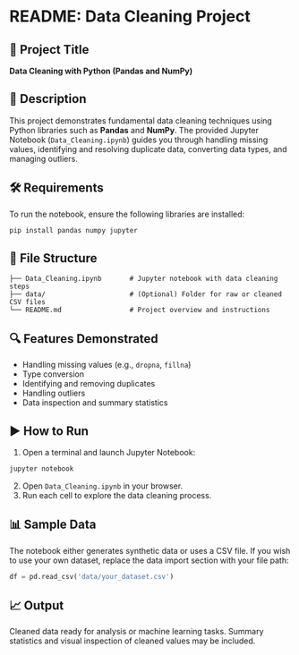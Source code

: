 # README: Data Cleaning Project

## 📁 Project Title

**Data Cleaning with Python (Pandas and NumPy)**

## 📄 Description

This project demonstrates fundamental data cleaning techniques using Python libraries such as **Pandas** and **NumPy**. The provided Jupyter Notebook (`Data_Cleaning.ipynb`) guides you through handling missing values, identifying and resolving duplicate data, converting data types, and managing outliers.

## 🛠️ Requirements

To run the notebook, ensure the following libraries are installed:

```bash
pip install pandas numpy jupyter
```

## 📂 File Structure

```
├── Data_Cleaning.ipynb       # Jupyter notebook with data cleaning steps
├── data/                     # (Optional) Folder for raw or cleaned CSV files
└── README.md                 # Project overview and instructions
```

## 🔍 Features Demonstrated

* Handling missing values (e.g., `dropna`, `fillna`)
* Type conversion
* Identifying and removing duplicates
* Handling outliers
* Data inspection and summary statistics

## ▶️ How to Run

1. Open a terminal and launch Jupyter Notebook:

```bash
jupyter notebook
```

2. Open `Data_Cleaning.ipynb` in your browser.
3. Run each cell to explore the data cleaning process.

## 📊 Sample Data

The notebook either generates synthetic data or uses a CSV file. If you wish to use your own dataset, replace the data import section with your file path:

```python
df = pd.read_csv('data/your_dataset.csv')
```

## 📈 Output

Cleaned data ready for analysis or machine learning tasks. Summary statistics and visual inspection of cleaned values may be included.
